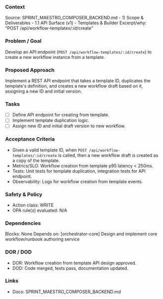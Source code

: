 ### Context

Source: SPRINT_MAESTRO_COMPOSER_BACKEND.md - 1) Scope & Deliverables - 1.1 API Surface (v1) - Templates & Builder
Excerpt/why: "POST /api/workflow-templates/:id/create"

### Problem / Goal

Develop an API endpoint (`POST /api/workflow-templates/:id/create`) to create a new workflow instance from a template.

### Proposed Approach

Implement a REST API endpoint that takes a template ID, duplicates the template's definition, and creates a new workflow draft based on it, assigning a new ID and initial version.

### Tasks

- [ ] Define API endpoint for creating from template.
- [ ] Implement template duplication logic.
- [ ] Assign new ID and initial draft version to new workflow.

### Acceptance Criteria

- Given a valid template ID, when `POST /api/workflow-templates/:id/create` is called, then a new workflow draft is created as a copy of the template.
- Metrics/SLO: Workflow creation from template p95 latency < 250ms.
- Tests: Unit tests for template duplication, integration tests for API endpoint.
- Observability: Logs for workflow creation from template events.

### Safety & Policy

- Action class: WRITE
- OPA rule(s) evaluated: N/A

### Dependencies

Blocks: None
Depends on: [orchestrator-core] Design and implement core workflow/runbook authoring service

### DOR / DOD

- DOR: Workflow creation from template API design approved.
- DOD: Code merged, tests pass, documentation updated.

### Links

- Docs: SPRINT_MAESTRO_COMPOSER_BACKEND.md
